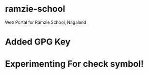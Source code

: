 # ramzie-school
Web Portal for Ramzie School, Nagaland

# Added GPG Key
# Experimenting For check symbol!
